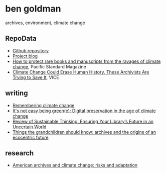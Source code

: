 # ben goldman

archives, environment, climate change

## RepoData

* [Github repository](https://github.com/RepoData/RepoData)
* [Project blog](https://repositorydata.wordpress.com/)
* [How to protect rare books and manuscripts from the ravages of climate change](https://psmag.com/environment/saving-our-archives-from-climate-change), Pacific Standard Magazine 
* [Climate Change Could Erase Human History. These Archivists Are Trying to Save It](https://www.vice.com/en_us/article/j5yg3g/climate-change-could-erase-human-history-these-archivists-are-trying-to-save-it), VICE 

## writing

* [Remembering climate change](https://docs.google.com/document/d/1Cf8yAcqC_PXrThr0371wcO8BRepTBIt_2t5OPDhCyDg/edit)
* [It's not easy being green(e): Digital preservation in the age of climate change](https://scholarsphere.psu.edu/concern/generic_works/bvq27zn11p)
* [Review of Sustainable Thinking: Ensuring Your Library’s Future in an Uncertain World](https://elischolar.library.yale.edu/jcas/vol6/iss1/30/)
* [Things the grandchildren should know: archives and the origins of an ecocentric future](https://scholarsphere.psu.edu/concern/generic_works/000000046z)

## research

* [American archives and climate change: risks and adaptation](https://www.sciencedirect.com/science/article/pii/S2212096318300135)
